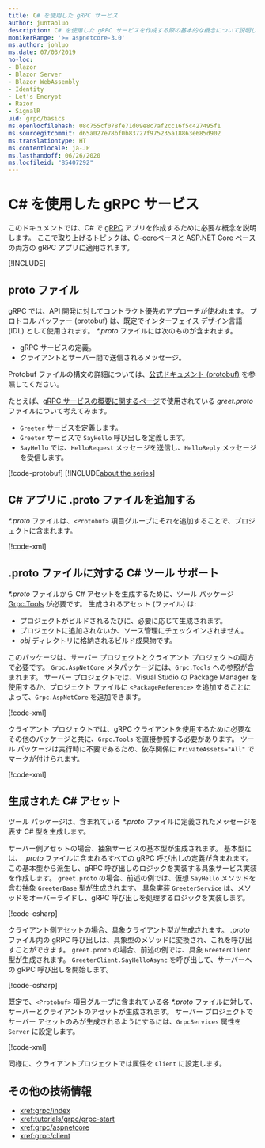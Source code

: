```yaml
---
title: C# を使用した gRPC サービス
author: juntaoluo
description: C# を使用した gRPC サービスを作成する際の基本的な概念について説明します。
monikerRange: '>= aspnetcore-3.0'
ms.author: johluo
ms.date: 07/03/2019
no-loc:
- Blazor
- Blazor Server
- Blazor WebAssembly
- Identity
- Let's Encrypt
- Razor
- SignalR
uid: grpc/basics
ms.openlocfilehash: 08c755cf078fe71d09e8c7af2cc16f5c427495f1
ms.sourcegitcommit: d65a027e78bf0b83727f975235a18863e685d902
ms.translationtype: HT
ms.contentlocale: ja-JP
ms.lasthandoff: 06/26/2020
ms.locfileid: "85407292"
---
```

# <a name="grpc-services-with-c"></a>C\# を使用した gRPC サービス

このドキュメントでは、C# で [gRPC](https://grpc.io/docs/guides/) アプリを作成するために必要な概念を説明します。 ここで取り上げるトピックは、[C-core](https://grpc.io/blog/grpc-stacks)ベースと ASP.NET Core ベースの両方の gRPC アプリに適用されます。

[!INCLUDE[](~/includes/gRPCazure.md)]

## <a name="proto-file"></a>proto ファイル

gRPC では、API 開発に対してコントラクト優先のアプローチが使われます。 プロトコル バッファー (protobuf) は、既定でインターフェイス デザイン言語 (IDL) として使用されます。 *\*.proto* ファイルには次のものが含まれます。

* gRPC サービスの定義。
* クライアントとサーバー間で送信されるメッセージ。

Protobuf ファイルの構文の詳細については、[公式ドキュメント (protobuf)](https://developers.google.com/protocol-buffers/docs/proto3) を参照してください。

たとえば、[gRPC サービスの概要に関するページ](xref:tutorials/grpc/grpc-start)で使用されている *greet.proto* ファイルについて考えてみます。

* `Greeter` サービスを定義します。
* `Greeter` サービスで `SayHello` 呼び出しを定義します。
* `SayHello` では、`HelloRequest` メッセージを送信し、`HelloReply` メッセージを受信します。

[!code-protobuf[](~/tutorials/grpc/grpc-start/sample/GrpcGreeter/Protos/greet.proto)]
[!INCLUDE[about the series](~/includes/code-comments-loc.md)]

## <a name="add-a-proto-file-to-a-c-app"></a>C\# アプリに .proto ファイルを追加する

*\*.proto* ファイルは、`<Protobuf>` 項目グループにそれを追加することで、プロジェクトに含まれます。

[!code-xml[](~/tutorials/grpc/grpc-start/sample/GrpcGreeter/GrpcGreeter.csproj?highlight=2&range=7-9)]

## <a name="c-tooling-support-for-proto-files"></a>.proto ファイルに対する C# ツール サポート

*\*.proto* ファイルから C# アセットを生成するために、ツール パッケージ [Grpc.Tools](https://www.nuget.org/packages/Grpc.Tools/) が必要です。 生成されるアセット (ファイル) は:

* プロジェクトがビルドされるたびに、必要に応じて生成されます。
* プロジェクトに追加されないか、ソース管理にチェックインされません。
* *obj* ディレクトリに格納されるビルド成果物です。

このパッケージは、サーバー プロジェクトとクライアント プロジェクトの両方で必要です。 `Grpc.AspNetCore` メタパッケージには、`Grpc.Tools` への参照が含まれます。 サーバー プロジェクトでは、Visual Studio の Package Manager を使用するか、プロジェクト ファイルに `<PackageReference>` を追加することによって、`Grpc.AspNetCore` を追加できます。

[!code-xml[](~/tutorials/grpc/grpc-start/sample/GrpcGreeter/GrpcGreeter.csproj?highlight=1&range=12)]

クライアント プロジェクトでは、gRPC クライアントを使用するために必要なその他のパッケージと共に、`Grpc.Tools` を直接参照する必要があります。 ツール パッケージは実行時に不要であるため、依存関係に `PrivateAssets="All"` でマークが付けられます。

[!code-xml[](~/tutorials/grpc/grpc-start/sample/GrpcGreeterClient/GrpcGreeterClient.csproj?highlight=3&range=9-11)]

## <a name="generated-c-assets"></a>生成された C# アセット

ツール パッケージは、含まれている *\*.proto* ファイルに定義されたメッセージを表す C# 型を生成します。

サーバー側アセットの場合、抽象サービスの基本型が生成されます。 基本型には、 *.proto* ファイルに含まれるすべての gRPC 呼び出しの定義が含まれます。 この基本型から派生し、gRPC 呼び出しのロジックを実装する具象サービス実装を作成します。 `greet.proto` の場合、前述の例では、仮想 `SayHello` メソッドを含む抽象 `GreeterBase` 型が生成されます。 具象実装 `GreeterService` は、メソッドをオーバーライドし、gRPC 呼び出しを処理するロジックを実装します。

[!code-csharp[](~/tutorials/grpc/grpc-start/sample/GrpcGreeter/Services/GreeterService.cs?name=snippet)]

クライアント側アセットの場合、具象クライアント型が生成されます。 *.proto* ファイル内の gRPC 呼び出しは、具象型のメソッドに変換され、これを呼び出すことができます。 `greet.proto` の場合、前述の例では、具象 `GreeterClient` 型が生成されます。 `GreeterClient.SayHelloAsync` を呼び出して、サーバーへの gRPC 呼び出しを開始します。

[!code-csharp[](~/tutorials/grpc/grpc-start/sample/GrpcGreeterClient/Program.cs?name=snippet)]

既定で、`<Protobuf>` 項目グループに含まれている各 *\*.proto* ファイルに対して、サーバーとクライアントのアセットが生成されます。 サーバー プロジェクトでサーバー アセットのみが生成されるようにするには、`GrpcServices` 属性を `Server` に設定します。

[!code-xml[](~/tutorials/grpc/grpc-start/sample/GrpcGreeter/GrpcGreeter.csproj?highlight=2&range=7-9)]

同様に、クライアントプロジェクトでは属性を `Client` に設定します。

## <a name="additional-resources"></a>その他の技術情報

* <xref:grpc/index>
* <xref:tutorials/grpc/grpc-start>
* <xref:grpc/aspnetcore>
* <xref:grpc/client>
